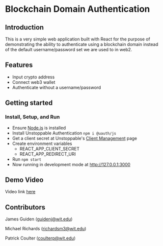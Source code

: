 # Blockchain Domain Authentication

## Introduction

This is a very simple web application built with React for the purpose of demonstrating the ability to authenticate using a blockchain domain instead of the default username/password set we are used to in web2.

## Features

- Input crypto address
- Connect web3 wallet
- Authenticate without a username/password

## Getting started
### Install, Setup, and Run
- Ensure [Node.js](https://nodejs.org/) is installed
- Install Unstoppable Authentication `npm i @uauth/js`
- Get a client secret at Unstoppable's [Client Management](https://dashboard.auth.unstoppabledomains.com) page
- Create environment variables
  - REACT_APP_CLIENT_SECRET
  - REACT_APP_REDIRECT_URI
- Run `npm start`
- Now running in development mode at http://127.0.0.1:3000

## Demo Video

Video link [here](https://wentworth-institute.hosted.panopto.com/Panopto/Pages/Viewer.aspx?id=796b6233-0ec6-4aa4-974a-aee5001d2929)

## Contributors
James Guiden (guidenj@wit.edu)

Michael Richards (richardsm3@wit.edu)

Patrick Coulter (coulterp@wit.edu)
